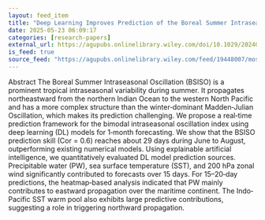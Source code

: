 ```yaml
---
layout: feed_item
title: "Deep Learning Improves Prediction of the Boreal Summer Intraseasonal Oscillation Using Predictive Source Analysis"
date: 2025-05-23 06:09:17
categories: [research-papers]
external_url: https://agupubs.onlinelibrary.wiley.com/doi/10.1029/2024GL114477?af=R
is_feed: true
source_feed: "https://agupubs.onlinelibrary.wiley.com/feed/19448007/most-recent"
---
```


Abstract
The Boreal Summer Intraseasonal Oscillation (BSISO) is a prominent tropical intraseasonal variability during summer. It propagates northeastward from the northern Indian Ocean to the western North Pacific and has a more complex structure than the winter‐dominant Madden‐Julian Oscillation, which makes its prediction challenging. We propose a real‐time prediction framework for the bimodal intraseasonal oscillation index using deep learning (DL) models for 1‐month forecasting. We show that the BSISO prediction skill (Cor = 0.6) reaches about 29 days during June to August, outperforming existing numerical models. Using explainable artificial intelligence, we quantitatively evaluated DL model prediction sources. Precipitable water (PW), sea surface temperature (SST), and 200 hPa zonal wind significantly contributed to forecasts over 15 days. For 15–20‐day predictions, the heatmap‐based analysis indicated that PW mainly contributes to eastward propagation over the maritime continent. The Indo‐Pacific SST warm pool also exhibits large predictive contributions, suggesting a role in triggering northward propagation.
